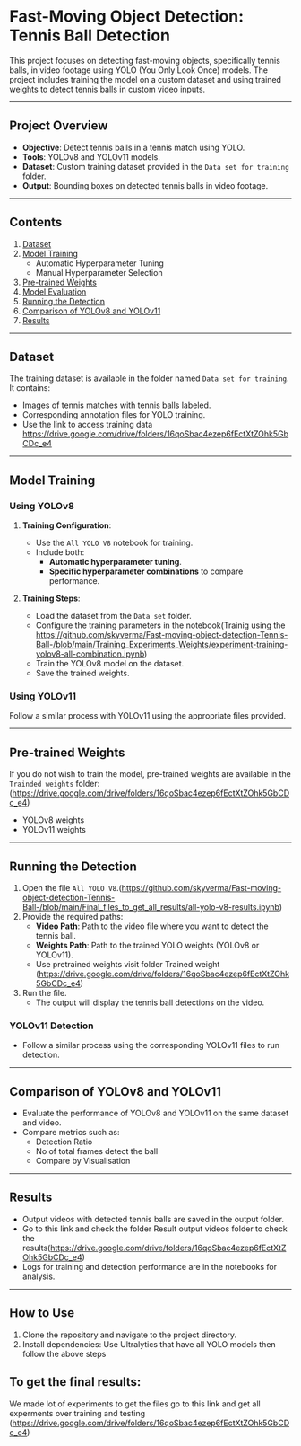 # Fast-Moving Object Detection: Tennis Ball Detection

This project focuses on detecting fast-moving objects, specifically tennis balls, in video footage using YOLO (You Only Look Once) models. The project includes training the model on a custom dataset and using trained weights to detect tennis balls in custom video inputs.

---

## Project Overview

- **Objective**: Detect tennis balls in a tennis match using YOLO.
- **Tools**: YOLOv8 and YOLOv11 models.
- **Dataset**: Custom training dataset provided in the `Data set for training` folder.
- **Output**: Bounding boxes on detected tennis balls in video footage.

---

## Contents

1. [Dataset](#dataset)
2. [Model Training](#model-training)
   - Automatic Hyperparameter Tuning
   - Manual Hyperparameter Selection
3. [Pre-trained Weights](#pre-trained-weights)
4. [Model Evaluation](#model-evaluation)
5. [Running the Detection](#running-the-detection)
6. [Comparison of YOLOv8 and YOLOv11](#comparison-of-yolov8-and-yolov11)
7. [Results](#results)

---

## Dataset

The training dataset is available in the folder named `Data set for training`. It contains:
- Images of tennis matches with tennis balls labeled.
- Corresponding annotation files for YOLO training.
- Use the link to access training data 
https://drive.google.com/drive/folders/16qoSbac4ezep6fEctXtZOhk5GbCDc_e4
---

## Model Training

### Using YOLOv8
1. **Training Configuration**:
   - Use the `All YOLO V8` notebook for training.
   - Include both:
     - **Automatic hyperparameter tuning**.
     - **Specific hyperparameter combinations** to compare performance.
      
2. **Training Steps**:
   - Load the dataset from the `Data set` folder.
   - Configure the training parameters in the notebook(Trainig using the https://github.com/skyverma/Fast-moving-object-detection-Tennis-Ball-/blob/main/Training_Experiments_Weights/experiment-training-yolov8-all-combination.ipynb)
   - Train the YOLOv8 model on the dataset.
   - Save the trained weights.

### Using YOLOv11
Follow a similar process with YOLOv11 using the appropriate files provided.

---

## Pre-trained Weights

If you do not wish to train the model, pre-trained weights are available in the `Trainded weights` folder:(https://drive.google.com/drive/folders/16qoSbac4ezep6fEctXtZOhk5GbCDc_e4)
- YOLOv8 weights
- YOLOv11 weights

---

## Running the Detection

1. Open the file `All YOLO V8`.(https://github.com/skyverma/Fast-moving-object-detection-Tennis-Ball-/blob/main/Final_files_to_get_all_results/all-yolo-v8-results.ipynb)
2. Provide the required paths:
   - **Video Path**: Path to the video file where you want to detect the tennis ball.
   - **Weights Path**: Path to the trained YOLO weights (YOLOv8 or YOLOv11).
   - Use pretrained weights visit folder Trained weight (https://drive.google.com/drive/folders/16qoSbac4ezep6fEctXtZOhk5GbCDc_e4)
3. Run the file. 
   - The output will display the tennis ball detections on the video.

### YOLOv11 Detection
- Follow a similar process using the corresponding YOLOv11 files to run detection.

---

## Comparison of YOLOv8 and YOLOv11

- Evaluate the performance of YOLOv8 and YOLOv11 on the same dataset and video.
- Compare metrics such as:
  - Detection Ratio
  - No of total frames detect the ball
  - Compare by Visualisation
 

---

## Results

- Output videos with detected tennis balls are saved in the output folder.
- Go to this link and check the folder Result output videos folder to check the results(https://drive.google.com/drive/folders/16qoSbac4ezep6fEctXtZOhk5GbCDc_e4)
- Logs for training and detection performance are in the notebooks for analysis.

---

## How to Use

1. Clone the repository and navigate to the project directory.
2. Install dependencies: 
   Use Ultralytics that have all YOLO models
   then follow the above steps

## To get the final results:
We made lot of experiments to get  the files go to this link and get all experments over training and testing  (https://drive.google.com/drive/folders/16qoSbac4ezep6fEctXtZOhk5GbCDc_e4) 
